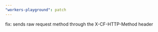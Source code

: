 ```yaml
---
"workers-playground": patch
---
```


fix: sends raw request method through the X-CF-HTTP-Method header
